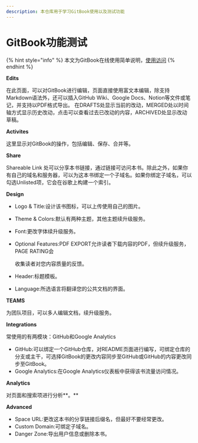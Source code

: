 ```yaml
---
description: 本仓库用于学习GitBook使用以及测试功能
---
```


# GitBook功能测试

{% hint style="info" %}
本文为GitBook在线使用简单说明，[使用访问](https://www.gitbook.com/)
{% endhint %}

**Edits**

在此页面，可以对GitBook进行编辑，页面直接使用富文本编辑，除支持Markdown语法外，还可以插入GitHub Wiki、Google Docs、Notion等文件或笔记，并支持以PDF格式导出。 在DRAFTS处显示当前的改动，MERGED处以时间轴方式显示历史改动，点击可以查看过去已改动的内容，ARCHIVED处显示改动草稿。

**Activites**

这里显示对GitBook的操作，包括编辑、保存、合并等。

**Share**

Shareable Link 处可以分享本书链接，通过链接可访问本书。除此之外，如果你有自己的域名和服务器，可以为这本书绑定一个子域名。如果你绑定子域名，可以勾选Unlisted项，它会在谷歌上构建一个索引。

**Design**

* Logo & Title:设计该书图标，可以上传使用自己的图片。
* Theme & Colors:默认有两种主题，其他主题续升级服务。
* Font:更改字体续升级服务。
* Optional Features:PDF EXPORT允许读者下载内容的PDF，但续升级服务，PAGE RATING会

  收集读者对您内容质量的反馈。

* Header:标题模板。
* Language:所选语言将翻译您的公共文档的界面。

**TEAMS**

为团队项目，可以多人编辑文档，续升级服务。

**Integrations**

常使用的有两模块：GitHub和Google Analytics

* GitHub:可以绑定一个GitHub仓库，对README页面进行编写，可绑定仓库的分支或主干，可选择GitBook的更改内容同步至GitHub或GitHub的内容更改同步至GitBook。
* Google Analytics:在Google Analytics仪表板中获得该书流量访问情况。

**Analytics** 

对页面和搜索项进行分析**。**

**Advanced**

* Space URL:更改这本书的分享链接后缀名，但最好不要经常更改。
* Custom Domain:可绑定子域名。
* Danger Zone:导出用户信息或删除本书。

